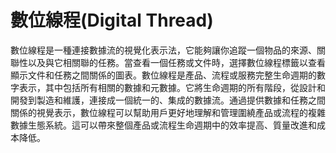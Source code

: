 # 數位線程(Digital Thread)

數位線程是一種連接數據流的視覺化表示法，它能夠讓你追蹤一個物品的來源、關聯性以及與它相關聯的任務。當查看一個任務或文件時，選擇數位線程標籤以查看顯示文件和任務之間關係的圖表。數位線程是產品、流程或服務完整生命週期的數字表示，其中包括所有相關的數據和元數據。它將生命週期的所有階段，從設計和開發到製造和維護，連接成一個統一的、集成的數據流。通過提供數據和任務之間關係的視覺表示，數位線程可以幫助用戶更好地理解和管理圍繞產品或流程的複雜數據生態系統。這可以帶來整個產品或流程生命週期中的效率提高、質量改進和成本降低。
